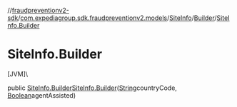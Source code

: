 //[fraudpreventionv2-sdk](../../../../index.md)/[com.expediagroup.sdk.fraudpreventionv2.models](../../index.md)/[SiteInfo](../index.md)/[Builder](index.md)/[SiteInfo.Builder](-site-info.-builder.md)

# SiteInfo.Builder

[JVM]\

public [SiteInfo.Builder](index.md)[SiteInfo.Builder](-site-info.-builder.md)([String](https://docs.oracle.com/javase/8/docs/api/java/lang/String.html)countryCode, [Boolean](https://docs.oracle.com/javase/8/docs/api/java/lang/Boolean.html)agentAssisted)
